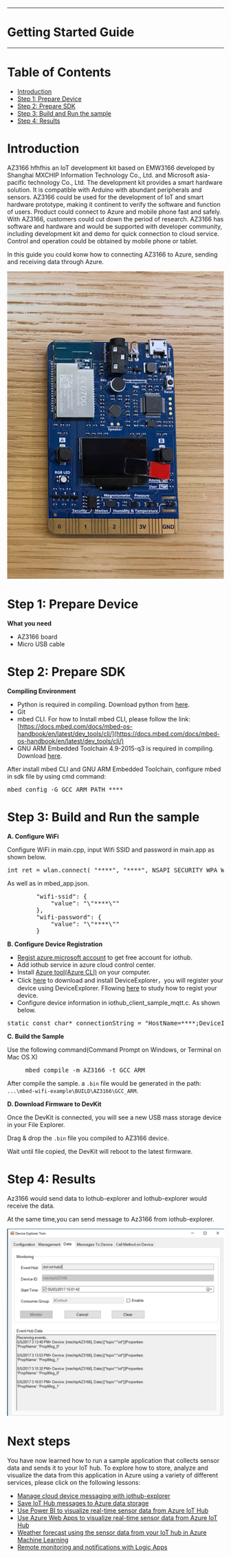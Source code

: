 
---

Getting Started Guide
===
---
# Table of Contents

 - [Introduction](#Introduction)
 - [Step 1: Prepare Device](#Step_1:_Prepare_Device)
 - [Step 2: Prepare SDK](#Step_2:_Prepare_SDK)
 - [Step 3: Build and Run the sample](#Step_3:_Build_and_Run_the_sample)
 - [Step 4: Results](#Results)

# Introduction

AZ3166 hfhfhis an IoT development kit based on EMW3166 developed by Shanghai MXCHIP Information Technology Co., Ltd. and Microsoft asia-pacific technology Co., Ltd. The development kit provides a smart hardware solution. It is compatible with Arduino with abundant peripherals and sensors. AZ3166 could be used for the development of IoT and smart hardware prototype, making it continent to verify the software and function of users. Product could connect to Azure and mobile phone fast and safely. With AZ3166, customers could cut down the period of research. AZ3166 has software and hardware and would be supported with developer community, including development kit and demo for quick connection to cloud service. Control and operation could be obtained by mobile phone or tablet.

In this guide you could konw how to connecting AZ3166 to Azure, sending and receiving data through Azure. 

![getting-started-hardware](image/getting-started-hardware.PNG)

# Step 1: Prepare Device

**What you need**

 - AZ3166 board
 - Micro USB cable

# Step 2: Prepare SDK

**Compiling Environment**

 - Python is required in compiling. Download python from [here](https://www.python.org/downloads/release/python-2713/).
 - Git
 - mbed CLI. For how to Install mbed CLI, please follow the link: [https://docs.mbed.com/docs/mbed-os-handbook/en/latest/dev_tools/cli/](https://docs.mbed.com/docs/mbed-os-handbook/en/latest/dev_tools/cli/)
 - GNU ARM Embedded Toolchain 4.9-2015-q3 is required in compiling. Download [here](https://www.python.org/downloads/release/python-2713/).

After install mbed CLI and GNU ARM Embedded Toolchain, configure mbed in sdk file by using cmd command:

<pre>
mbed config -G GCC_ARM_PATH ****
</pre>

# Step 3: Build and Run the sample

**A. Configure WiFi**

Configure WiFi in main.cpp, input Wifi SSID and password in main.app as shown below.

<pre>
int ret = wlan.connect( "****", "****", NSAPI_SECURITY_WPA_WPA2, 0 );
</pre>

As well as in mbed_app.json.

<pre>
        "wifi-ssid": {
            "value": "\"****\""
        },
        "wifi-password": {
            "value": "\"****\""
        }
</pre>

**B. Configure Device Registration**

 -	[Regist azure.microsoft account](https://azure.microsoft.com/zh-cn/free/) to get free account for iothub.
 -	Add iothub service in azure cloud control center.
 -	Install [Azure tool(Azure CLI)](https://docs.microsoft.com/zh-cn/azure/iot-hub/iot-hub-raspberry-pi-kit-node-lesson2-get-azure-tools-win32) on your computer.
 -	Click [here](https://github.com/Azure/azure-iot-sdk-csharp/blob/master/tools/DeviceExplorer/doc/how_to_use_device_explorer.md) to download and install DeviceExplorer，you will register your device using DeviceExplorer. Fllowing [here](https://github.com/Azure/azure-iot-device-ecosystem/blob/master/iotcertification/iot_certification_port_c_libraries_other_platforms/iot_certification_port_c_libraries_other_platforms.md) to study how to regist your device.
 - Configure device information in iothub_client_sample_mqtt.c. As shown below.

<pre>
static const char* connectionString = "HostName=****;DeviceId=****;SharedAccessKey=****";
</pre>

**C. Build the Sample**

Use the following command(Command Prompt on Windows, or Terminal on Mac OS X)

<pre>
     mbed compile -m AZ3166 -t GCC_ARM
</pre>

After compile the sample. a `.bin` file would be generated in the path: `...\mbed-wifi-example\BUILD\AZ3166\GCC_ARM`.

**D. Download Firmware to DevKit**

Once the DevKit is connected, you will see a new USB mass storage device in your File Explorer.

Drag & drop the `.bin` file you compiled to AZ3166 device.

Wait until file copied, the DevKit will reboot to the latest firmware.

# Step 4: Results

Az3166 would send data to Iothub-explorer and Iothub-explorer would receive the data.

At the same time,you can send message to Az3166 from iothub-explorer.

![az3166-device-to-hub](image/az3166-device-to-hub.PNG)


# Next steps

You have now learned how to run a sample application that collects sensor data and sends it to your IoT hub. To explore how to store, analyze and visualize the data from this application in Azure using a variety of different services, please click on the following lessons:

 - [Manage cloud device messaging with iothub-explorer](https://docs.microsoft.com/en-us/azure/iot-hub/iot-hub-explorer-cloud-device-messaging)
 - [Save IoT Hub messages to Azure data storage](https://docs.microsoft.com/en-us/azure/iot-hub/iot-hub-store-data-in-azure-table-storage)
 - [Use Power BI to visualize real-time sensor data from Azure IoT Hub](https://docs.microsoft.com/en-us/azure/iot-hub/iot-hub-live-data-visualization-in-power-bi)
 - [Use Azure Web Apps to visualize real-time sensor data from Azure IoT Hub](https://docs.microsoft.com/en-us/azure/iot-hub/iot-hub-live-data-visualization-in-web-apps)
 - [Weather forecast using the sensor data from your IoT hub in Azure Machine Learning](https://docs.microsoft.com/en-us/azure/iot-hub/iot-hub-weather-forecast-machine-learning)
 - [Remote monitoring and notifications with Logic Apps](https://docs.microsoft.com/en-us/azure/iot-hub/iot-hub-monitoring-notifications-with-azure-logic-apps)


